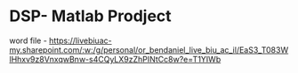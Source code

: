 # DSP- Matlab Prodject 
word file - https://livebiuac-my.sharepoint.com/:w:/g/personal/or_bendaniel_live_biu_ac_il/EaS3_T083WlHhxv9z8VnxqwBnw-s4CQyLX9zZhPINtCc8w?e=T1YIWb
